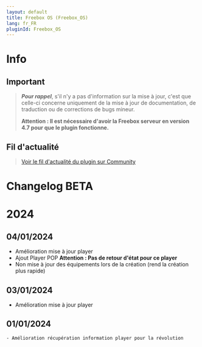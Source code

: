 ```yaml
---
layout: default
title: Freebox OS (Freebox_OS)
lang: fr_FR
pluginId: Freebox_OS
---
```


# Info

## Important

> **_Pour rappel_**, s'il n'y a pas d'information sur la mise à jour, c'est que celle-ci concerne uniquement de la mise à jour de documentation, de traduction ou de corrections de bugs mineur.
>
> **Attention : Il est nécessaire d'avoir la Freebox serveur en version 4.7 pour que le plugin fonctionne.**

## Fil d'actualité

> [Voir le fil d'actualité du plugin sur Community](https://community.jeedom.com/t/info-plugin-freebox-mise-a-jour-des-composants-de-la-delta-tiles-systeme/30673)

# Changelog BETA

# 2024

## 04/01/2024

- Amélioration mise à jour player
- Ajout Player POP **Attention : Pas de retour d'état pour ce player**
- Non mise à jour des équipements lors de la création (rend la création plus rapide)

## 03/01/2024

- Amélioration mise à jour player

## 01/01/2024

    - Amélioration récupération information player pour la révolution

